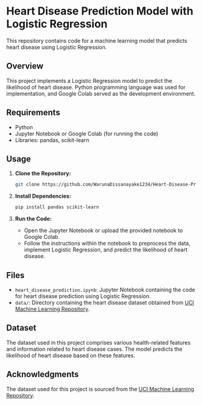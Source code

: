 
# Heart Disease Prediction Model with Logistic Regression

This repository contains code for a machine learning model that predicts heart disease using Logistic Regression.

## Overview

This project implements a Logistic Regression model to predict the likelihood of heart disease. Python programming language was used for implementation, and Google Colab served as the development environment.

## Requirements

- Python
- Jupyter Notebook or Google Colab (for running the code)
- Libraries: pandas, scikit-learn

## Usage

1. **Clone the Repository:**
   ```bash
   git clone https://github.com/WarunaDissanayake1234/Heart-Disease-Prediction.git
   ```

2. **Install Dependencies:**
   ```bash
   pip install pandas scikit-learn
   ```

3. **Run the Code:**
   - Open the Jupyter Notebook or upload the provided notebook to Google Colab.
   - Follow the instructions within the notebook to preprocess the data, implement Logistic Regression, and predict the likelihood of heart disease.

## Files

- `heart_disease_prediction.ipynb`: Jupyter Notebook containing the code for heart disease prediction using Logistic Regression.
- `data/`: Directory containing the heart disease dataset obtained from [UCI Machine Learning Repository](https://archive.ics.uci.edu/dataset/45/heart+disease).

## Dataset

The dataset used in this project comprises various health-related features and information related to heart disease cases. The model predicts the likelihood of heart disease based on these features.

## Acknowledgments

The dataset used for this project is sourced from the [UCI Machine Learning Repository](https://archive.ics.uci.edu/dataset/45/heart+disease).
